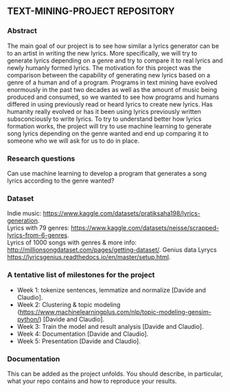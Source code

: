 ## TEXT-MINING-PROJECT REPOSITORY

### Abstract
The main goal of our project is to see how similar a lyrics generator can be to an artist in writing the new lyrics. More specifically, we will try to generate lyrics depending on a genre and try to compare it to real lyrics and newly humanly formed lyrics. The motivation for this project was the comparison between the capability of generating new lyrics based on a genre of a human and of a program. Programs in text mining have evolved enormously in the past two decades as well as the amount of music being produced and consumed, so we wanted to see how programs and humans differed in using previously read or heard lyrics to create new lyrics. Has humanity really evolved or has it been using lyrics previously written subsconciously to write lyrics. To try to understand better how lyrics formation works, the  project will try to use machine learning to generate song lyrics depending on the genre wanted and end up comparing it to someone who we will ask for us to do in place. 

### Research questions
Can use machine learning to develop a program that generates a song lyrics according to the genre wanted?

### Dataset
Indie music: https://www.kaggle.com/datasets/pratiksaha198/lyrics-generation.          
Lyrics with 79 genres: https://www.kaggle.com/datasets/neisse/scrapped-lyrics-from-6-genres.      
Lyrics of 1000 songs with genres & more info: http://millionsongdataset.com/pages/getting-dataset/.
Genius data Lyrycs https://lyricsgenius.readthedocs.io/en/master/setup.html. 

### A tentative list of milestones for the project
- Week 1:
tokenize sentences, lemmatize and normalize [Davide and Claudio]. 
- Week 2: 
Clustering & topic modeling (https://www.machinelearningplus.com/nlp/topic-modeling-gensim-python/) [Davide and Claudio]. 
- Week 3: 
Train the model and result analysis [Davide and Claudio]. 
- Week 4: 
Documentation [Davide and Claudio]. 
- Week 5: 
Presentation [Davide and Claudio]. 

### Documentation
This can be added as the project unfolds. You should describe, in particular, what your repo contains and how to reproduce your results.
